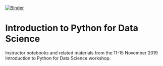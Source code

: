 [![Binder](https://mybinder.org/badge_logo.svg)](https://mybinder.org/v2/gh/asia-pacific-energy-research-centre/python-novice-gapminder/master?urlpath=lab)

# Introduction to Python for Data Science

Instructor notebooks and related materials from the 11-15 November 2019 Introduction to Python for Data Science workshop.

